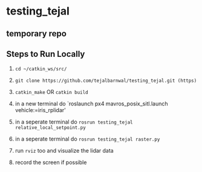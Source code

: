 # testing_tejal
## temporary repo

## Steps to Run Locally

1. `cd ~/catkin_ws/src/`
1. `git clone https://github.com/tejalbarnwal/testing_tejal.git (https)`  
 
1. `catkin_make` OR `catkin build`
1. in a new terminal do `roslaunch px4 mavros_posix_sitl.launch vehicle:=iris_rplidar'
1. in a seperate terminal do `rosrun testing_tejal relative_local_setpoint.py`
1. in a seperate terminal do `rosrun testing_tejal raster.py`
1. run `rviz` too and visualize the lidar data
1. record the screen if possible
